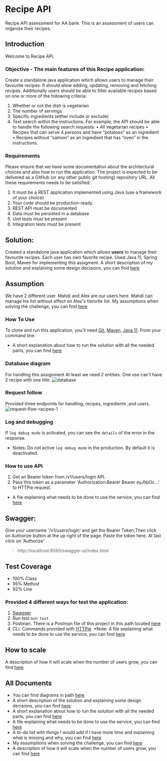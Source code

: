 # Recipe API
Recipe API assessment for AA bank. This is an assessment of users can organize their recipes.

## Introduction
Welcome to Recipe API.

### Objective - The main features of this Recipe application:
Create a standalone java application which allows users to manage their favourite recipes. It should
allow adding, updating, removing and fetching recipes. Additionally users should be able to filter
available recipes based on one or more of the following criteria:
1. Whether or not the dish is vegetarian
2. The number of servings
3. Specific ingredients (either include or exclude)
4. Text search within the instructions.
   For example, the API should be able to handle the following search requests:
   • All vegetarian recipes
   • Recipes that can serve 4 persons and have “potatoes” as an ingredient
   • Recipes without “salmon” as an ingredient that has “oven” in the instructions.

### Requirements
Please ensure that we have some documentation about the architectural choices and also how to
run the application. The project is expected to be delivered as a GitHub (or any other public git
hosting) repository URL.
All these requirements needs to be satisfied:
1. It must be a REST application implemented using Java (use a framework of your choice)
2. Your code should be production-ready.
3. REST API must be documented
4. Data must be persisted in a database
5. Unit tests must be present
6. Integration tests must be present

## Solution:
Created a standalone java application which allows **users** to manage their favourite recipes. Each user has own favorite recipe. 
Used Java 11, Spring Boot, Maven for implementing this assigment.
A short description of my solution and explaining some design decisions, you can find [here](solution.md)

## Assumption
We have 2 different user. Mahdi and Alex are our users here. Mahdi can manage his list without effect on Alex's favorite list.
My assumptions when solving the challenge, you can find [here](assumptions.md)

### How To Use
To clone and run this application, you'll need [Git](https://git-scm.com), [Maven](https://maven.apache.org/), [Java 11](https://www.oracle.com/technetwork/java/javase/downloads/jdk11-downloads-5066655.html). From your command line:
* A short explanation about how to run the solution with all the needed parts, you can find [here](how_to_run.md)

### Database diagram
For handling this assignment At least we need 2 entities. One use can't have 2 recipe with one title. 
![database](https://user-images.githubusercontent.com/8404721/197364029-7958b7f5-7d3a-4606-9c07-90c66f71dc75.jpg)


### Request follow 
Provided three endpoints for handling, recipes, ingredients ,and users.
![request-flow-racipea-1](https://user-images.githubusercontent.com/8404721/197363470-8607b704-ae6d-425c-bb4e-1b03548d4e13.jpg)

### Log and debugging
If `log debug mode` is activated, you can see the `details` of the error in the response.
* Notes: Do not active `log debug mode` in the production. By default it is deactivated.

### How to use API
1. Get an Bearer token from /v1/users/login API.
2. Pass this token as a parameter 'Authorization:Bearer Bearer eyJhbGc...' to HTTPie request.
* A file explaining what needs to be done to use the service, you can find [here](how_to_test.md)

## Swagger:
Give your username '/v1/users/login' and get the Bearer Token,Then click on Authorize button at the up right of the page.  Paste the token here. At last click on 'Authorize'
>http://localhost:8080/swagger-ui/index.html

## Test Coverage
* 100% Class
* 95% Method
* 92% Line

### Provided 4 different ways for test the application:
1. [Swagger](http://localhost:8080/swagger-ui/index.html)
2. Run test `mvn test`
3. Postman. There is a Postman file of this project in this path located [here](postman/recipea.postman_collection.json)
4. CLI. Commands provided with [HTTPie](https://httpie.io/).
*Note: A file explaining what needs to be done to use the service, you can find [here](how_to_test.md)

## How to scale
A description of how it will scale when the number of users grow, you can find [here](scale.md)
   
## All Documents
* You can find diagrams in path [here](diagram)
* A short description of the solution and explaining some design decisions, you can find [here](solution.md)
* A short explanation about how to run the solution with all the needed parts, you can find [here](how_to_run.md)
* A file explaining what needs to be done to use the service, you can find [here](how_to_test.md)
* A to-do list with things I would add if I have more time and explaining what is missing and why, you can find [here](to_do.md)
* My assumptions when solving the challenge, you can find [here](assumptions.md)
* A description of how it will scale when the number of users grow, you can find [here](scale.md)

